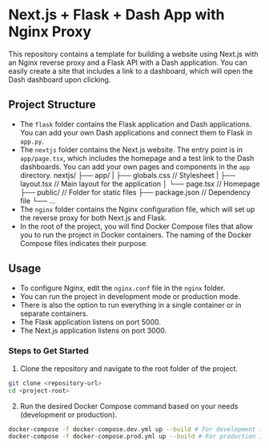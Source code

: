 # Next.js + Flask + Dash App with Nginx Proxy
This repository contains a template for building a website using Next.js with an Nginx reverse proxy and a Flask API with a Dash application. You can easily create a site that includes a link to a dashboard, which will open the Dash dashboard upon clicking.

## Project Structure
- The `flask` folder contains the Flask application and Dash applications. You can add your own Dash applications and connect them to Flask in `app.py`.
- The `nextjs` folder contains the Next.js website. The entry point is in `app/page.tsx`, which includes the homepage and a test link to the Dash dashboards. You can add your own pages and components in the `app` directory.
nextjs/
├── app/
|   ├── globals.css       // Stylesheet
|   ├── layout.tsx        // Main layout for the application
│   └── page.tsx          // Homepage
├── public/               // Folder for static files 
├── package.json          // Dependency file 
└── ...
- The `nginx` folder contains the Nginx configuration file, which will set up the reverse proxy for both Next.js and Flask.
- In the root of the project, you will find Docker Compose files that allow you to run the project in Docker containers. The naming of the Docker Compose files indicates their purpose.

## Usage

- To configure Nginx, edit the `nginx.conf` file in the `nginx` folder.
- You can run the project in development mode or production mode.
- There is also the option to run everything in a single container or in separate containers.
- The Flask application listens on port 5000.
- The Next.js application listens on port 3000.

### Steps to Get Started

1. Clone the repository and navigate to the root folder of the project.
 
 ```bash
 git clone <repository-url>
 cd <project-root>
```
2. Run the desired Docker Compose command based on your needs (development or production).

```bash
docker-compose -f docker-compose.dev.yml up --build # For development in separate containers
docker-compose -f docker-compose.prod.yml up --build # For production in separate containers
```